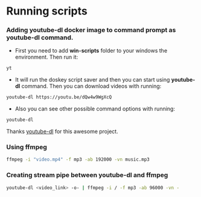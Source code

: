 # Running scripts

### Adding youtube-dl docker image to command prompt as **youtube-dl** command.

- First you need to add **win-scripts** folder to your windows the environment. Then run it:

```bash
yt
```

- It will run the doskey script saver and then you can start using **youtube-dl** command. Then you can download videos with running:

```bash
youtube-dl https://youtu.be/dQw4w9WgXcQ
```

- Also you can see other possible command options with running:

```bash
youtube-dl
```

Thanks [youtube-dl](https://github.com/ytdl-org/youtube-dl) for this awesome project.


### Using ffmpeg

```bash
ffmpeg -i "video.mp4" -f mp3 -ab 192000 -vn music.mp3
```

### Creating stream pipe between youtube-dl and ffmpeg
```bash
youtube-dl <video_link> -o- | ffmpeg -i / -f mp3 -ab 96000 -vn -
```